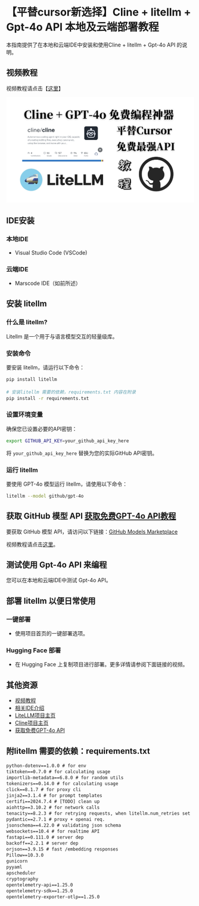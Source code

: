 # 【平替cursor新选择】Cline + litellm + Gpt-4o API 本地及云端部署教程

本指南提供了在本地和云端IDE中安装和使用Cline + litellm + Gpt-4o API 的说明。

## 视频教程

视频教程请点击【[这里](https://www.bilibili.com/video/BV1DJDDYfEfD/)】

![image](../assets/others/9.png)

## IDE安装

### 本地IDE
- Visual Studio Code (VSCode)

### 云端IDE
- Marscode IDE（如前所述）

## 安装 litellm

### 什么是 litellm?
Litellm 是一个用于与语言模型交互的轻量级库。

### 安装命令
要安装 litellm，请运行以下命令：

```bash
pip install litellm

# 安装litellm 需要的依赖，requirements.txt 内容在附录
pip install -r requirements.txt
```

### 设置环境变量
确保您已设置必要的API密钥：

```bash
export GITHUB_API_KEY=your_github_api_key_here
```

将 `your_github_api_key_here` 替换为您的实际GitHub API密钥。

### 运行 litellm
要使用 GPT-4o 模型运行 litellm，请使用以下命令：

```bash
litellm --model github/gpt-4o
```

## 获取 GitHub 模型 API [获取免费GPT-4o API教程](https://www.bilibili.com/video/BV1KcDwYUEC6/)
要获取 GitHub 模型 API，请访问以下链接：[GitHub Models Marketplace](https://github.com/marketplace/models)

视频教程请点击[这里](#)。

## 测试使用 Gpt-4o API 来编程
您可以在本地和云端IDE中测试 Gpt-4o API。

## 部署 litellm 以便日常使用
### 一键部署
- 使用项目首页的一键部署选项。

### Hugging Face 部署
- 在 Hugging Face 上复制项目进行部署。更多详情请参阅下面链接的视频。

## 其他资源
- [视频教程](https://www.bilibili.com/video/BV1DJDDYfEfD/)
- [相关IDE介绍](./2.md)
- [LiteLLM项目主页](https://github.com/BerriAI/litellm)
- [Cline项目主页](https://github.com/claude-ai/cline)
- [获取免费GPT-4o API](https://www.bilibili.com/video/BV1KcDwYUEC6/)

## 附litellm 需要的依赖：requirements.txt
```
python-dotenv==1.0.0 # for env
tiktoken==0.7.0 # for calculating usage
importlib-metadata==6.8.0 # for random utils
tokenizers==0.14.0 # for calculating usage
click==8.1.7 # for proxy cli
jinja2==3.1.4 # for prompt templates
certifi==2024.7.4 # [TODO] clean up
aiohttp==3.10.2 # for network calls
tenacity==8.2.3 # for retrying requests, when litellm.num_retries set
pydantic==2.7.1 # proxy + openai req.
jsonschema==4.22.0 # validating json schema
websockets==10.4 # for realtime API
fastapi==0.111.0 # server dep
backoff==2.2.1 # server dep
orjson==3.9.15 # fast /embedding responses
Pillow==10.3.0
gunicorn
pyyaml
apscheduler
cryptography
opentelemetry-api==1.25.0
opentelemetry-sdk==1.25.0
opentelemetry-exporter-otlp==1.25.0
```

